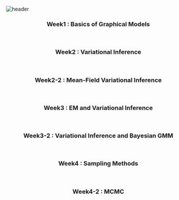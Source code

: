 ![header](https://capsule-render.vercel.app/api?type=waving&color=auto&height=200&section=header&text=Generative%20Models&fontSize=45&fontAlign=65&fontAlignY=35)


<div align="center">

<h3>Week1 : Basics of Graphical Models</h3>
<br>
<h3>Week2 : Variational Inference</h3>
<br>
<h3>Week2-2 : Mean-Field Variational Inference</h3>
<br>
<h3>Week3 : EM and Variational Inference</h3>
<br>
<h3>Week3-2 : Variational Inference and Bayesian GMM</h3>
<br>
<h3>Week4 : Sampling Methods</h3>
<br>
<h3>Week4-2 : MCMC</h3>
<br>
<br><br><br>
